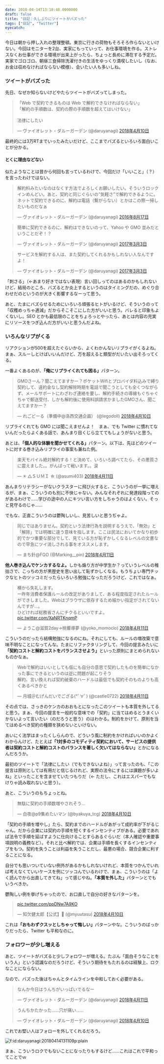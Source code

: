 ```yaml
---
date: 2018-04-14T13:18:48.0000000
draft: false
title: "日記：久しぶりにツイートがバズった"
tags: ["日記", "Twitter"]
eyecatch: 
---
```

<p>今日は朝から押し入れの整理整頓。東京に行きの荷物もそろそろ作らないといけない。今回はモニターを2台、実家にもっていって、お仕事環境を作る。ストレスなくお仕事ができる環境が出来上がったら、ちょっと長めに滞在する予定だ。実家でゴロゴロ、朝昼三食掃除洗濯付きの生活をゆっくり満喫したいし（なお、お金は収めなければならない模様）、会いたい人も多いしね。</p>

<div class="section">
<h3>ツイートがバズった</h3>
<p>先日、なぜか知らないけどやたらツイートがバズってしまった。</p><p><blockquote class="twitter-tweet" data-lang="ja"><p lang="ja" dir="ltr">「Web で契約できるものは Web で解約できなければならない」<br>「解約の手順数は、契約の際の手順数を超えてはいけない」<br><br>法律にしたい</p>&mdash; ヴァイオレット・ダルーガーデン (@daruyanagi) <a href="https://twitter.com/daruyanagi/status/983557822070734848?ref_src=twsrc%5Etfw">2018年4月10日</a></blockquote><script async src="https://platform.twitter.com/widgets.js" charset="utf-8"></script></p><p>最終的には3万RTまでいったみたいだけど、ここまでバズるといろいろ面白いことが分かる。</p>

<div class="section">
<h4>とくに理由などない</h4>
<p>似たようなことは昔から何回も言っているわけで、今回だけ「いいこと」（？）を言ったわけではない。</p><p><blockquote class="twitter-tweet" data-lang="ja"><p lang="ja" dir="ltr">解約料みたいなのはなくす方法でよろしくお願いしたい。そういうロックインめんどい。あと、契約と同じぐらいの”気軽さ”で解約できるように。ネットで契約できるのに、解約は電話（繋がらない）とかはこの際一掃したいものだなぁ</p>&mdash; ヴァイオレット・ダルーガーデン (@daruyanagi) <a href="https://twitter.com/daruyanagi/status/765944570425118722?ref_src=twsrc%5Etfw">2016年8月17日</a></blockquote><script async src="https://platform.twitter.com/widgets.js" charset="utf-8"></script></p><p><blockquote class="twitter-tweet" data-lang="ja"><p lang="ja" dir="ltr">簡単に契約できるのに、解約はできないのって、Yahoo や GMO 並みだということだぞ！？</p>&mdash; ヴァイオレット・ダルーガーデン (@daruyanagi) <a href="https://twitter.com/daruyanagi/status/837486041036533761?ref_src=twsrc%5Etfw">2017年3月3日</a></blockquote><script async src="https://platform.twitter.com/widgets.js" charset="utf-8"></script></p><p><blockquote class="twitter-tweet" data-lang="ja"><p lang="ja" dir="ltr">サービスを解約する人は、また契約してくれるかもしれない人なんですよ！</p>&mdash; ヴァイオレット・ダルーガーデン (@daruyanagi) <a href="https://twitter.com/daruyanagi/status/837515925012131840?ref_src=twsrc%5Etfw">2017年3月3日</a></blockquote><script async src="https://platform.twitter.com/widgets.js" charset="utf-8"></script></p><p>「刺さる」（←あまり好きではない表現）言い回しってのはあるのかもしれないけど、結局のところ、バズるとか炎上するというのはタイミングだの、めぐり合わせだのというのが大きく影響するなーって思う。</p><p>あと、たまにバズらせるためにいろいろ頑張るヒトがいるけど、そういうのって「収穫めっちゃ逓減」だからそこそこにした方がいいと思う。バレると印象もよくないし。SEO とかも最低限のことをちょろっとやったら、あとは内容の充実にリソースをつぎ込んだ方がいいと思うんだよね。</p>

</div>
</div>
<div class="section">
<h3>いろんなリプがくる</h3>
<p>リアクションが500を超えたぐらいから、よくわかんないリプライがくるよね。まぁ、スルーしとけばいいんだけど、万を超えると類型がだいたい出そろってくる。</p><p>一番よくあるのが、<b>「俺にリプライくれても困る」</b>パターン。</p><p><blockquote class="twitter-tweet" data-lang="ja"><p lang="ja" dir="ltr">GMOさーん？聞こえてますかー？ポケットWifiとプロバイダ料込みで縛り契約して、違約金なし契約解除時期を電話で聞こうとしても全くつながらず、メールサポートにわざわざ連絡を要し、解約手続きの導線もぐちゃぐちゃで郵送受付、しかも解約後に使用料誤請求かましたGMOさん、聞こえてますかー？</p>&mdash; れごどーる（準備中@洛西交通企画） (@legodoll) <a href="https://twitter.com/legodoll/status/983750882939494401?ref_src=twsrc%5Etfw">2018年4月10日</a></blockquote><script async src="https://platform.twitter.com/widgets.js" charset="utf-8"></script></p><p>リプライくれても GMO には聞こえませんよ！　まぁ、でも Twitter に慣れてないんだったらよくある話で、あんまり目くじら立ててもしょうがないと思う。</p><p>あとは、<b>「個人的な体験を聞かせてくれる」</b>パターン。以下は、先ほどのツイートに対する巻き込みリプライの事案も兼ねた例。</p><p><blockquote class="twitter-tweet" data-lang="ja"><p lang="ja" dir="ltr">楽天モバイル絶対解約する！と決めて、いろいろ調べてたら、その悪質さに震えました。。がんばって戦います。。涙</p>&mdash; ✳︎ △ＳＵＭＩ ☆ (@asumi403) <a href="https://twitter.com/asumi403/status/983877325459615744?ref_src=twsrc%5Etfw">2018年4月11日</a></blockquote><script async src="https://platform.twitter.com/widgets.js" charset="utf-8"></script></p><p>あんまりリテラシーがないクラスターに飛び火すると、こういうのが一挙に増えるが、まぁ、こういうのも別に不快じゃない。みんなそれぞれに発達段階ってのがあるわけで……学びの途中の人にキツい言い方をしちゃうのはよくない。そっと見守るのじゃ……</p><p>でもな、正直こういうのは鬱陶しいし、見苦しいと思うぢゃよ。</p><p><blockquote class="twitter-tweet" data-lang="ja"><p lang="ja" dir="ltr">同じではありません。契約という法律行為を説明するうえで、「無効」と「解除」では明確に違う意味を指します。ここは民法においてかなり初歩的でかつ重要な部分でして、見ている方が恥ずかしくなるレベルの文書なので早急にツイ消しされる事をオススメします。</p>&mdash; まち針@FGO (@Marking__pin) <a href="https://twitter.com/Marking__pin/status/983980514326573057?ref_src=twsrc%5Etfw">2018年4月11日</a></blockquote><script async src="https://platform.twitter.com/widgets.js" charset="utf-8"></script></p><p><b>他人巻き込んでケンカするなよ。</b>しかも煽り方が中学生か？っていうレベルの稚拙さで、こっちの方が黒歴史を思い出して恥ずかしくなる。もうちょい専門チックなヒトのツッコミだったらいろいろ勉強になっただろうけど、これではなぁ。</p><p><blockquote class="twitter-tweet" data-lang="ja"><p lang="ja" dir="ltr">横から失礼します。<br>一昨年消費者保護ルールの改定がありまして、ある程度指定されたルールができしました。Webはブラウザに依存するため細かい指定がされてないんですが…。<br>ひどければ総務省さんにチクるといいですよ。 <a href="https://t.co/XaNRTKnqmP">pic.twitter.com/XaNRTKnqmP</a></p>&mdash; ようこ@滋賀2day→桃響導夢 (@yoko_momoclo) <a href="https://twitter.com/yoko_momoclo/status/984067565935673345?ref_src=twsrc%5Etfw">2018年4月11日</a></blockquote><script async src="https://platform.twitter.com/widgets.js" charset="utf-8"></script></p><p>こういうのだったら結構勉強になるのにね。それにしても、ルールの増改築で意味不明なことになってんな。たまにリファクタリングして、今回の提言みたいに<b>「契約コストと解約コストをバランスさせよう」</b>といった原則にまとめられないものかなぁ。</p><p><blockquote class="twitter-tweet" data-conversation="none" data-lang="ja"><p lang="ja" dir="ltr">Webで解約はいいとしても仮にも自分の意思で契約したものを簡単になかった事にできるというのは逆に問題が起こりそう<br>解約、言い換えれば契約破棄のハードルは最低でも契約そのものよりも高くあるべきかと</p>&mdash; 月城＠むげんだいでござる(*ﾟ∀ﾟ) (@castle0722) <a href="https://twitter.com/castle0722/status/983860820005158912?ref_src=twsrc%5Etfw">2018年4月11日</a></blockquote><script async src="https://platform.twitter.com/widgets.js" charset="utf-8"></script></p><p>その点では、さっきのケンカのおおもとになったこのツイートも本質を外してると思う。まぁ、今回の提言を一般的な意味での「契約」に当てはめるとうまくいかないよって言いたい（のだろうと思う）のはわかる。制約をかけて、原則を当てはめるべき契約の種類を狭めないといけない。</p><p>あいにく法学はまったくしらんので、どういう風に制約をかければいいのかよくわからんけど、たとえば<b>「1対多のコモディティ契約において、サービスの提供者は契約コストと解約コストのバランスを著しく欠いてはならない」</b>とかになるんだろうか。</p><p>最初のツイートで「法律にしたい（でもできないよね）」って言ったのも、「この提言は原則としては有用だと信じるけれど、実際の法令にするには課題が多いよね」といったことを含ませていたつもりだ（← ただし、これはエスパーでもなけりゃ読み取れないと思う）。</p><p>あと、こういうのもちょっとね。</p><p><blockquote class="twitter-tweet" data-conversation="none" data-lang="ja"><p lang="ja" dir="ltr">無駄に契約の手順数増やされそう…</p>&mdash; 白夜@p9集めたいマン (@byakuya_tcg) <a href="https://twitter.com/byakuya_tcg/status/983666554473611264?ref_src=twsrc%5Etfw">2018年4月10日</a></blockquote><script async src="https://platform.twitter.com/widgets.js" charset="utf-8"></script></p><p>「契約の手順を増やし」たら、契約までのハードルがあがって成約率が下がるじゃん。だから企業には契約の手順を短くするインセンティブがある。必要であれば法令で手順を延ばすように仕向けることすらあるぐらいだ（本人確認や重要事項説明の義務など）。それと比べ解約では、企業は手順を長くするインセンティブをもつ。契約を失うことは利益を失うことだし、最悪の場合、競合企業に利することになる。</p><p>自分でも思いついていない例外があるかもしれないけれど、本質をつかんでいれば考えなくていいケースを例にツッコんでいるわけで、まぁ、こういうのは「よく読んでから出直してきてね」って感じやね。<b>「本質を外した」</b>パターンとでもいうべきか。</p><p>鬱陶しい例を挙げちゃったので、お口直しで自分の好きなパターンを。</p><p><blockquote class="twitter-tweet" data-conversation="none" data-lang="ja"><p lang="und" dir="ltr"> <a href="https://t.co/ppDNw7A9KO">pic.twitter.com/ppDNw7A9KO</a></p>&mdash; 知欠健太郎【公式】🔵 (@myuutasu) <a href="https://twitter.com/myuutasu/status/983720078108585985?ref_src=twsrc%5Etfw">2018年4月10日</a></blockquote><script async src="https://platform.twitter.com/widgets.js" charset="utf-8"></script></p><p>これは<b>「おもわずクスッとしちゃって悔しい」</b>パターンやな。こういうのばっかりだったら、Twitter も平和なのに。</p>

</div>
<div class="section">
<h3>フォロワーが少し増える</h3>
<p>あと、ツイートがバズると少しフォロワーが増える。たぶん「面白そうなことをいう人」という認識なのだろうけど、そういう期待をもたれるのは経験上、ロクなことにならない。</p><p>なので、バズった後はちゃんとタイムラインを中和しておく必要がある。</p><p><blockquote class="twitter-tweet" data-lang="ja"><p lang="ja" dir="ltr">なんか今日はうんちがいっぱいでるなー</p>&mdash; ヴァイオレット・ダルーガーデン (@daruyanagi) <a href="https://twitter.com/daruyanagi/status/983876551727984640?ref_src=twsrc%5Etfw">2018年4月11日</a></blockquote><script async src="https://platform.twitter.com/widgets.js" charset="utf-8"></script></p><p><blockquote class="twitter-tweet" data-lang="ja"><p lang="ja" dir="ltr">うんちかたかった……穴が痛い……</p>&mdash; ヴァイオレット・ダルーガーデン (@daruyanagi) <a href="https://twitter.com/daruyanagi/status/983844878923673600?ref_src=twsrc%5Etfw">2018年4月10日</a></blockquote><script async src="https://platform.twitter.com/widgets.js" charset="utf-8"></script></p><p>これでお堅い人はフォローを外してくれるだろう。</p><p><span itemscope itemtype="http://schema.org/Photograph"><img src="20180414131109.png" alt="f:id:daruyanagi:20180414131109p:plain" title="f:id:daruyanagi:20180414131109p:plain" class="hatena-fotolife" itemprop="image"></span></p><p>まぁ、こういうロクでもないことになったりもするけど……これはこれで平和ってことでｗ</p>

</div>